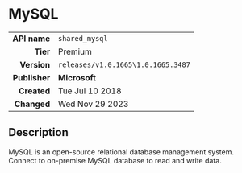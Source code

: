 # MySQL
| | |
|-:|-|
|**API name**|`shared_mysql`|
|**Tier**|Premium|
|**Version**|`releases/v1.0.1665\1.0.1665.3487`|
|**Publisher**|**Microsoft**|
|**Created**|Tue Jul 10 2018|
|**Changed**|Wed Nov 29 2023|

## Description
MySQL is an open-source relational database management system. Connect to on-premise MySQL database to read and write data.
